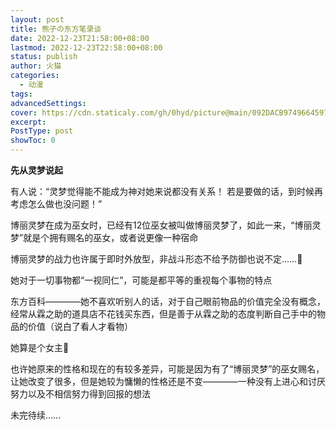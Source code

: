 ```yaml
---
layout: post
title: 熊子の东方笔录谈
date: 2022-12-23T21:58:00+08:00
lastmod: 2022-12-23T22:58:00+08:00
status: publish
author: 火猫
categories: 
  - 动漫
tags: 
advancedSettings: 
cover: https://cdn.staticaly.com/gh/0hyd/picture@main/092DACB97496645978D9500E72D269E4.jpg
excerpt: 
PostType: post
showToc: 0
---
```


**先从灵梦说起**

有人说：“灵梦觉得能不能成为神对她来说都没有关系！ 若是要做的话，到时候再考虑怎么做也没问题！”

博丽灵梦在成为巫女时，已经有12位巫女被叫做博丽灵梦了，如此一来，“博丽灵梦”就是个拥有赐名的巫女，或者说更像一种宿命

博丽灵梦的战力也许属于即时外放型，非战斗形态不给予防御也说不定……🤔
  
她对于一切事物都“一视同仁”，可能是都平等的重视每个事物的特点
 
东方百科————她不喜欢听别人的话，对于自己眼前物品的价值完全没有概念，经常从霖之助的道具店不花钱买东西，但是善于从霖之助的态度判断自己手中的物品的价值（说白了看人才看物）

她算是个女主🤔

也许她原来的性格和现在的有较多差异，可能是因为有了“博丽灵梦”的巫女赐名，让她改变了很多，但是她较为慵懒的性格还是不变————一种没有上进心和讨厌努力以及不相信努力得到回报的想法

未完待续……
